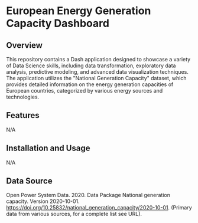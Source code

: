 # European Energy Generation Capacity Dashboard
## Overview
This repository contains a Dash application designed to showcase a variety of Data Science skills, including data transformation, exploratory data analysis, predictive modeling, and advanced data visualization techniques. The application utilizes the "National Generation Capacity" dataset, which provides detailed information on the energy generation capacities of European countries, categorized by various energy sources and technologies.

## Features
N/A

## Installation and Usage
N/A

## Data Source
Open Power System Data. 2020.
    Data Package National generation capacity. Version 2020-10-01.
    https://doi.org/10.25832/national_generation_capacity/2020-10-01.
    (Primary data from various sources, for a complete list see URL).

